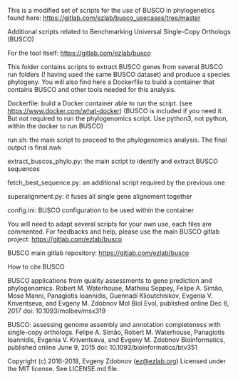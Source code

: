This is a modified set of scripts for the use of BUSCO in phylogenetics found here: https://gitlab.com/ezlab/busco_usecases/tree/master

Additional scripts related to Benchmarking Universal Single-Copy Orthologs (BUSCO)

For the tool itself: https://gitlab.com/ezlab/busco


This folder contains scripts to extract BUSCO genes from several BUSCO run folders (! having used the same BUSCO dataset) and produce a species phylogeny.
You will also find here a Dockerfile to build a container that contains BUSCO and other tools needed for this analysis.


Dockerfile: build a Docker container able to run the script. (see https://www.docker.com/what-docker) (BUSCO is included if you need it. But not required to run the phylogenomics script. Use python3, not python, within the docker to run BUSCO)

run.sh: the main script to proceed to the phylogenomics analysis. The final output is final.nwk

extract_buscos_phylo.py: the main script to identify and extract BUSCO sequences

fetch_best_sequence.py: an additional script required by the previous one

superalignment.py: it fuses all single gene alignement together

config.ini: BUSCO configuration to be used within the container

You will need to adapt several scripts for your own use, each files are commented. For feedbacks and help, please use the main BUSCO gitlab project: https://gitlab.com/ezlab/busco

BUSCO main gitlab repository: https://gitlab.com/ezlab/busco

How to cite BUSCO

BUSCO applications from quality assessments to gene prediction and phylogenomics.
Robert M. Waterhouse, Mathieu Seppey, Felipe A. Simão, Mose Manni, Panagiotis Ioannidis, Guennadi Klioutchnikov, Evgenia V. Kriventseva, and Evgeny M. Zdobnov
Mol Biol Evol, published online Dec 6, 2017
doi: 10.1093/molbev/msx319

BUSCO: assessing genome assembly and annotation completeness with single-copy orthologs.
Felipe A. Simão, Robert M. Waterhouse, Panagiotis Ioannidis, Evgenia V. Kriventseva, and Evgeny M. Zdobnov
Bioinformatics, published online June 9, 2015
doi: 10.1093/bioinformatics/btv351

Copyright (c) 2016-2018, Evgeny Zdobnov (ez@ezlab.org)
Licensed under the MIT license. See LICENSE.md file.
